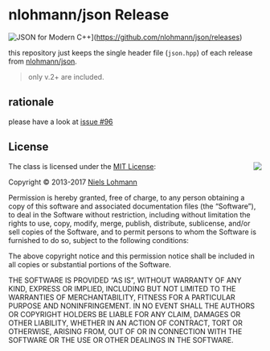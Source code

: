 # nlohmann/json Release

![JSON for Modern C++](https://raw.githubusercontent.com/nlohmann/json/master/doc/json.gif)](https://github.com/nlohmann/json/releases)


this repository just keeps the single header file (`json.hpp`) of each release
from [nlohmann/json](https://github.com/nlohmann/json).

> only v.2+ are included.


## rationale

please have a look at [issue #96](https://github.com/nlohmann/json/issues/96)

## License

<img align="right"
src="http://opensource.org/trademarks/opensource/OSI-Approved-License-100x137.png">

The class is licensed under the [MIT
License](http://opensource.org/licenses/MIT):

Copyright &copy; 2013-2017 [Niels Lohmann](http://nlohmann.me)

Permission is hereby granted, free of charge, to any person obtaining a copy of
this software and associated documentation files (the “Software”), to deal in
the Software without restriction, including without limitation the rights to
use, copy, modify, merge, publish, distribute, sublicense, and/or sell copies
of the Software, and to permit persons to whom the Software is furnished to do
so, subject to the following conditions:

The above copyright notice and this permission notice shall be included in all
copies or substantial portions of the Software.

THE SOFTWARE IS PROVIDED “AS IS”, WITHOUT WARRANTY OF ANY KIND, EXPRESS OR
IMPLIED, INCLUDING BUT NOT LIMITED TO THE WARRANTIES OF MERCHANTABILITY,
    FITNESS FOR A PARTICULAR PURPOSE AND NONINFRINGEMENT. IN NO EVENT SHALL THE
    AUTHORS OR COPYRIGHT HOLDERS BE LIABLE FOR ANY CLAIM, DAMAGES OR OTHER
    LIABILITY, WHETHER IN AN ACTION OF CONTRACT, TORT OR OTHERWISE, ARISING
    FROM, OUT OF OR IN CONNECTION WITH THE SOFTWARE OR THE USE OR OTHER
    DEALINGS IN THE SOFTWARE.

